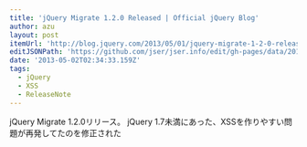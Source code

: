 ```yaml
---
title: 'jQuery Migrate 1.2.0 Released | Official jQuery Blog'
author: azu
layout: post
itemUrl: 'http://blog.jquery.com/2013/05/01/jquery-migrate-1-2-0-released/'
editJSONPath: 'https://github.com/jser/jser.info/edit/gh-pages/data/2013/05/index.json'
date: '2013-05-02T02:34:33.159Z'
tags:
  - jQuery
  - XSS
  - ReleaseNote
---
```

jQuery Migrate 1.2.0リリース。
jQuery 1.7未満にあった、XSSを作りやすい問題が再発してたのを修正された
